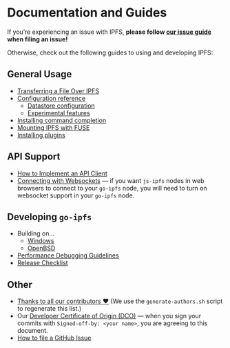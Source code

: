 # Documentation and Guides

If you’re experiencing an issue with IPFS, **please follow [our issue guide](github-issue-guide.md) when filing an issue!**

Otherwise, check out the following guides to using and developing IPFS:


## General Usage

- [Transferring a File Over IPFS](file-transfer.md)
- [Configuration reference](config.md)
    - [Datastore configuration](datastores.md)
    - [Experimental features](experimental-features.md)
- [Installing command completion](command-completion.md)
- [Mounting IPFS with FUSE](fuse.md)
- [Installing plugins](plugins.md)


## API Support

- [How to Implement an API Client](implement-api-bindings.md)
- [Connecting with Websockets](transports.md) — if you want `js-ipfs` nodes in web browsers to connect to your `go-ipfs` node, you will need to turn on websocket support in your `go-ipfs` node.


## Developing `go-ipfs`

- Building on…
    - [Windows](windows.md)
    - [OpenBSD](openbsd.md)
- [Performance Debugging Guidelines](debug-guide.md)
- [Release Checklist](releases.md)


## Other

- [Thanks to all our contributors ❤️](AUTHORS) (We use the `generate-authors.sh` script to regenerate this list.)
- Our [Developer Certificate of Origin (DCO)](developer-certificate-of-origin) — when you sign your commits with `Signed-off-by: <your name>`, you are agreeing to this document.
- [How to file a GitHub Issue](github-issue-guide.md)
